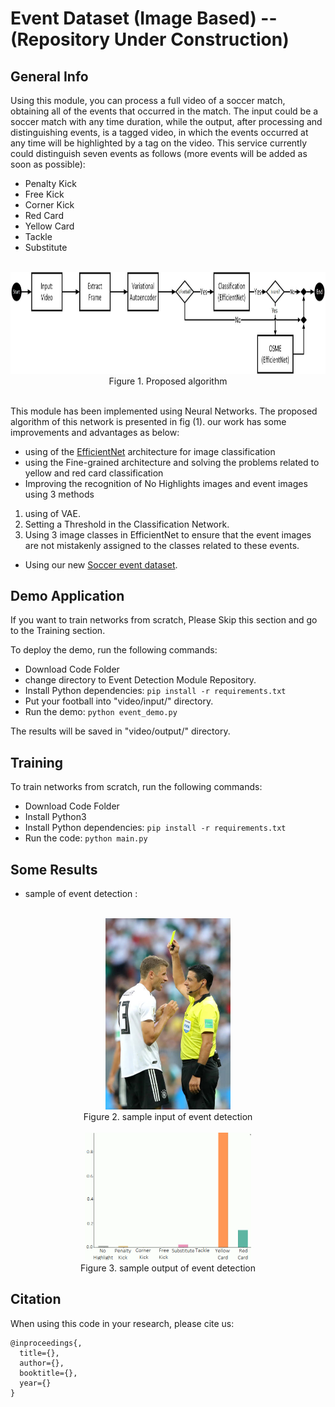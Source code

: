 # Event Dataset (Image Based)   -- (Repository Under Construction)

## General Info

Using this module, you can process a full video of a soccer match, obtaining all of the events that occurred in the match. The input could be a soccer match with any time duration, while the output, after processing and distinguishing events, is a tagged video, in which the events occurred at any time will be highlighted by a tag on the video.
This service currently could distinguish seven events as follows (more events will be added as soon as possible):


- Penalty Kick
- Free Kick
- Corner Kick
- Red Card
- Yellow Card
- Tackle
- Substitute


<br/>
<div align="center">
<img src="Images/Algorithm.jpg" alt="Algorithm"  width="928" height="162.5" >  
<figcaption>Figure 1. Proposed algorithm </figcaption>

</div>

<br/>

This module has been implemented using Neural Networks. The proposed algorithm of this network is presented in fig (1). 
our work has some improvements and advantages as below:
- using of the [EfficientNet](https://arxiv.org/abs/1905.11946) architecture for image classification
- using the Fine-grained architecture and solving the problems related to yellow and red card classification
- Improving the recognition of No Highlights images and event images using 3 methods
1. using of VAE.
2. Setting a Threshold in the Classification Network.
3. Using 3 image classes in EfficientNet to ensure that the event images are not mistakenly assigned to the classes related to these events.

- Using our new [Soccer event dataset](https://gitlab.com/footballanalysis/FootballAnalysis/-/tree/master/Datasets/Soccer%20Event%20Dataset%20(Image)).


## Demo Application

If you want to train networks from scratch, Please Skip this section and go to the Training section.

To deploy the demo, run the following commands:
- Download Code Folder
- change directory to Event Detection Module Repository.
- Install Python dependencies: `pip install -r requirements.txt`
- Put your football into "video/input/" directory.
- Run the demo: `python event_demo.py `

The results will be saved in "video/output/" directory.

## Training

To train networks from scratch, run the following commands:
- Download Code Folder
- Install Python3
- Install Python dependencies: `pip install -r requirements.txt`
- Run the code: `python main.py `


## Some Results

- sample of event detection :

<br/>
<div align="center">
<img src="Images/img_event2.jpg" alt="Event Detection (Image based)"  width="200" height="306" >  
<figcaption>Figure 2. sample input of event detection</figcaption>

</div>

<br/>
<div align="center">
<img src="Images/img_event3.png" alt="Event Detection (Video based)"  width="266" height="205" >  
<figcaption>Figure 3. sample output of event detection</figcaption>

</div>


## Citation

When using this code in your research, please cite us:

```
@inproceedings{,
  title={},
  author={},
  booktitle={},
  year={}
}
```

